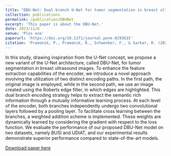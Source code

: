 ```yaml
---
title: "DBU-Net: Dual branch U-Net for tumor segmentation in breast ultrasound images"
collection: publications
permalink: /publication/DBUNet
excerpt: 'This paper is about the DBU-Net.'
date: 2023/11/6
venue: 'Plos one'
paperurl: 'https://doi.org/10.1371/journal.pone.0293615'
citation: 'Pramanik, P., Pramanik, R., Schwenker, F., & Sarkar, R. (2023). DBU-Net: Dual branch U-Net for tumor segmentation in breast ultrasound images. Plos one, 18(11), e0293615.'
---
```

In this study, drawing inspiration from the U-Net concept, we propose a new variant of the U-Net architecture, called DBU-Net, for tumor segmentation in breast ultrasound images. To enhance the feature extraction capabilities of the encoder, we introduce a novel approach involving the utilization of two distinct encoding paths. In the first path, the original image is employed, while in the second path, we use an image created using the Roberts edge filter, in which edges are highlighted. This dual branch encoding strategy helps to extract the semantic rich information through a mutually informative learning process. At each level of the encoder, both branches independently undergo two convolutional layers followed by a pooling layer. To facilitate cross learning between the branches, a weighted addition scheme is implemented. These weights are dynamically learned by considering the gradient with respect to the loss function. We evaluate the performance of our proposed DBU-Net model on two datasets, namely BUSI and UDIAT, and our experimental results demonstrate superior performance compared to state-of-the-art models.

[Download paper here](https://doi.org/10.1371/journal.pone.0293615)

